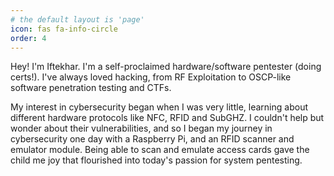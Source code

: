 ```yaml
---
# the default layout is 'page'
icon: fas fa-info-circle
order: 4
---
```


Hey! I'm Iftekhar. I'm a self-proclaimed hardware/software pentester (doing certs!). I've always loved hacking, from RF Exploitation to OSCP-like software penetration testing and CTFs.

My interest in cybersecurity began when I was very little, learning about different hardware protocols like NFC, RFID and SubGHZ. I couldn't help but wonder about their vulnerabilities, and so I began my journey in cybersecurity one day with a Raspberry Pi, and an RFID scanner and emulator module. Being able to scan and emulate access cards gave the child me joy that flourished into today's passion for system pentesting.
